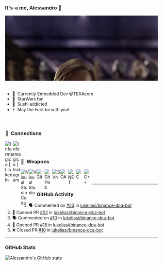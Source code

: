 ### It's-a me, Alessandro 🍄

<picture>
  <img alt="Hello There" src="./assets/hellothere.gif" />
</picture>

<br />
<br />

- 🤖 &nbsp;Currently Embedded Dev @TEXAcom
- 🌌 &nbsp;StarWars fan
- 🍣 &nbsp;Sushi addicted
- ⚡ &nbsp;May the Fork be with you!

<br />

### 🔌 &nbsp;Connections

[<img align="left" alt="informagico | LinkedIn" width="26px" src="https://cdn.simpleicons.org/linkedin/black/white" />][linkedin]
[<img align="left" alt="informagico | Instagram" width="26px" src="https://cdn.simpleicons.org/instagram/black/white" />][instagram]

<br />
<br />

### 🥷 &nbsp;Weapons

<img align="left" alt="Visual Studio Code" width="26px" src="https://cdn.simpleicons.org/visualstudiocode/black/white" />
<img align="left" alt="Visual Studio" width="26px" src="https://cdn.simpleicons.org/visualstudio/black/white" />
<img align="left" alt="Git" width="26px" src="https://cdn.simpleicons.org/git/black/white" />
<img align="left" alt="GitHub" width="26px" src="https://cdn.simpleicons.org/github/black/white" />
<img align="left" alt="SVN" width="26px" src="https://cdn.simpleicons.org/subversion/black/white" />
<img align="left" alt="C#" width="26px" src="https://cdn.simpleicons.org/csharp/black/white" />
<img align="left" alt=".NET" width="26px" src="https://cdn.simpleicons.org/dotnet/black/white" />
<img align="left" alt="C" width="26px" src="https://cdn.simpleicons.org/c/black/white" />
<img align="left" alt="C++" width="26px" src="https://cdn.simpleicons.org/cplusplus/black/white" />
  
<br />
<br />

---

### GitHub Activity
  
<!--START_SECTION:activity-->
1. 🗣 Commented on [#23](https://github.com/lukeliasi/binance-dca-bot/issues/23) in [lukeliasi/binance-dca-bot](https://github.com/lukeliasi/binance-dca-bot)
2. 💪 Opened PR [#22](https://github.com/lukeliasi/binance-dca-bot/pull/22) in [lukeliasi/binance-dca-bot](https://github.com/lukeliasi/binance-dca-bot)
3. 🗣 Commented on [#10](https://github.com/lukeliasi/binance-dca-bot/issues/10) in [lukeliasi/binance-dca-bot](https://github.com/lukeliasi/binance-dca-bot)
4. 💪 Opened PR [#18](https://github.com/lukeliasi/binance-dca-bot/pull/18) in [lukeliasi/binance-dca-bot](https://github.com/lukeliasi/binance-dca-bot)
5. ❌ Closed PR [#10](https://github.com/lukeliasi/binance-dca-bot/pull/10) in [lukeliasi/binance-dca-bot](https://github.com/lukeliasi/binance-dca-bot)
<!--END_SECTION:activity-->

---

### GitHub Stats

![Alessandro's GitHub stats](https://github-readme-stats.vercel.app/api?username=informagico&show_icons=true&hide_border=true&hide_title=true&include_all_commits=true&count_private=true)

[instagram]: https://instagram.com/informagico
[linkedin]: https://linkedin.com/in/informagico
